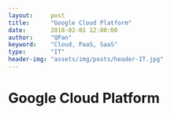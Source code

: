 ```yaml
---
layout:     post
title:      "Google Cloud Platform"
date:       2018-02-01 12:00:00
author:     "QPan"
keyword:    "Cloud, PaaS, SaaS"
type:       "IT"
header-img: "assets/img/posts/header-IT.jpg"
---
```


# [](#header-1)Google Cloud Platform
